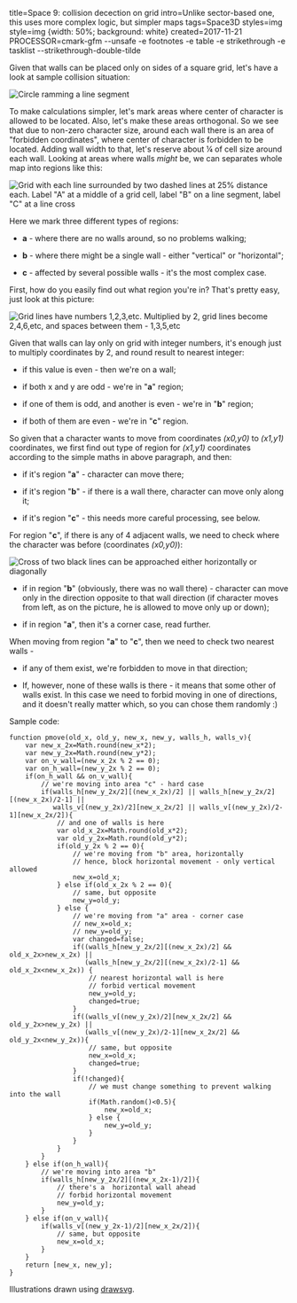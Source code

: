 title=Space 9: collision decection on grid
intro=Unlike sector-based one, this uses more complex logic, but simpler maps
tags=Space3D
styles=img
style=img {width: 50%; background: white}
created=2017-11-21
PROCESSOR=cmark-gfm --unsafe -e footnotes -e table -e strikethrough -e tasklist --strikethrough-double-tilde

Given that walls can be placed only on sides of a square grid, let's have a look at sample collision situation:

![Circle ramming a line segment](space-9-collision-decection-on-grid/2.svg)

To make calculations simpler, let's mark areas where center of character is allowed to be located.
Also, let's make these areas orthogonal.
So we see that due to non-zero character size, around each wall there is an area of "forbidden coordinates", where center of character is forbidden to be located.
Adding wall width to that, let's reserve about ¼ of cell size around each wall.
Looking at areas where walls _might_ be, we can separates whole map into regions like this:

![Grid with each line surrounded by two dashed lines at 25% distance each. Label "A" at a middle of a grid cell, label "B" on a line segment, label "C" at a line cross](space-9-collision-decection-on-grid/3.svg)

Here we mark three different types of regions:

* **a** - where there are no walls around, so no problems walking;

* **b** - where there might be a single wall - either "vertical" or "horizontal";

* **c** - affected by several possible walls - it's the most complex case.

First, how do you easily find out what region you're in?
That's pretty easy, just look at this picture:

![Grid lines have numbers 1,2,3,etc. Multiplied by 2, grid lines become 2,4,6,etc, and spaces between them - 1,3,5,etc](space-9-collision-decection-on-grid/4.svg)

Given that walls can lay only on grid with integer numbers,
it's enough just to multiply coordinates by 2, and round result to nearest integer:

* if this value is even - then we're on a wall;

* if both x and y are odd - we're in "**a**" region;

* if one of them is odd, and another is even - we're in "**b**" region;

* if both of them are even - we're in "**c**" region.

So given that a character wants to move from coordinates _(x0,y0)_ to _(x1,y1)_ coordinates,
we first find out type of region for _(x1,y1)_ coordinates according to the simple maths in above paragraph,
and then:

* if it's region "**a**" - character can move there;

* if it's region "**b**" - if there is a wall there, character can move only along it;

* if it's region "**c**" - this needs more careful processing, see below.

For region "**c**", if there is any of 4 adjacent walls, we need to check where the character was before (coordinates _(x0,y0)_):

![Cross of two black lines can be approached either horizontally or diagonally](space-9-collision-decection-on-grid/5.svg)

* if in region "**b**" (obviously, there was no wall there) - character can move only in the direction opposite to that wall direction
  (if character moves from left, as on the picture, he is allowed to move only up or down);

* if in region "**a**", then it's a corner case, read further.

When moving from region "**a**" to "**c**", then we need to check two nearest walls - 

* if any of them exist, we're forbidden to move in that direction;

* If, however, none of these walls is there - it means that some other of walls exist.
  In this case we need to forbid moving in one of directions, and it doesn't really matter which,
  so you can chose them randomly :)


Sample code:

	function pmove(old_x, old_y, new_x, new_y, walls_h, walls_v){
		var new_x_2x=Math.round(new_x*2);
		var new_y_2x=Math.round(new_y*2);
		var on_v_wall=(new_x_2x % 2 == 0);
		var on_h_wall=(new_y_2x % 2 == 0);
		if(on_h_wall && on_v_wall){
			// we're moving into area "c" - hard case
			if(walls_h[new_y_2x/2][(new_x_2x)/2] || walls_h[new_y_2x/2][(new_x_2x)/2-1] ||
			   walls_v[(new_y_2x)/2][new_x_2x/2] || walls_v[(new_y_2x)/2-1][new_x_2x/2]){
				// and one of walls is here
				var old_x_2x=Math.round(old_x*2);
				var old_y_2x=Math.round(old_y*2);
				if(old_y_2x % 2 == 0){
					// we're moving from "b" area, horizontally
					// hence, block horizontal movement - only vertical allowed
					new_x=old_x;
				} else if(old_x_2x % 2 == 0){
					// same, but opposite
					new_y=old_y;
				} else {
					// we're moving from "a" area - corner case
					// new_x=old_x;
					// new_y=old_y;
					var changed=false;
					if((walls_h[new_y_2x/2][(new_x_2x)/2] && old_x_2x>new_x_2x) ||
					   (walls_h[new_y_2x/2][(new_x_2x)/2-1] && old_x_2x<new_x_2x)) {
						// nearest horizontal wall is here
						// forbid vertical movement
						new_y=old_y;
						changed=true;
					}
					if((walls_v[(new_y_2x)/2][new_x_2x/2] && old_y_2x>new_y_2x) ||
					   (walls_v[(new_y_2x)/2-1][new_x_2x/2] && old_y_2x<new_y_2x)){
						// same, but opposite
						new_x=old_x;
						changed=true;
					}
					if(!changed){
						// we must change something to prevent walking into the wall
						if(Math.random()<0.5){
							new_x=old_x;
						} else {
							new_y=old_y;
						}
					}
				}
			}
		} else if(on_h_wall){
			// we're moving into area "b"
			if(walls_h[new_y_2x/2][(new_x_2x-1)/2]){
				// there's a  horizontal wall ahead
				// forbid horizontal movement
				new_y=old_y;
			}
		} else if(on_v_wall){
			if(walls_v[(new_y_2x-1)/2][new_x_2x/2]){
				// same, but opposite
				new_x=old_x;
			}
		}
		return [new_x, new_y];
	}



Illustrations drawn using [drawsvg](http://www.drawsvg.org/drawsvg.html).
